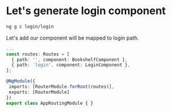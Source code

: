 # Let's generate login component

```bash
ng g c login/login
```

Let's add our component will be mapped to login path.

```ts
...
const routes: Routes = [
  { path: '', component: BookshelfComponent },
  { path: 'login', component: LoginComponent },
];

@NgModule({
 imports: [RouterModule.forRoot(routes)],
 exports: [RouterModule]
})
export class AppRoutingModule { }
```
